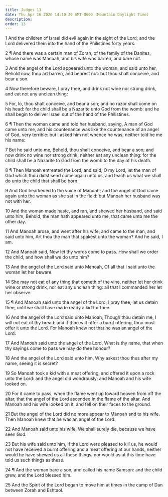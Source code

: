 ```yaml
---
title: Judges 13
date: Thu Apr 16 2020 14:10:39 GMT-0600 (Mountain Daylight Time)
description: 
order: 13
---
```


<p>
  1 And the children of Israel did evil again in the sight of the Lord; and the
  Lord delivered them into the hand of the Philistines forty years.
</p>
<p>
  2 &#xB6; And there was a certain man of Zorah, of the family of the Danites,
  whose name was Manoah; and his wife was barren, and bare not.
</p>
<p>
  3 And the angel of the Lord appeared unto the woman, and said unto her, Behold
  now, thou art barren, and bearest not: but thou shalt conceive, and bear a
  son.
</p>
<p>
  4 Now therefore beware, I pray thee, and drink not wine nor strong drink, and
  eat not any unclean thing:
</p>
<p>
  5 For, lo, thou shalt conceive, and bear a son; and no razor shall come on his
  head: for the child shall be a Nazarite unto God from the womb: and he shall
  begin to deliver Israel out of the hand of the Philistines.
</p>
<p>
  6 &#xB6; Then the woman came and told her husband, saying, A man of God came
  unto me, and his countenance was like the countenance of an angel of God, very
  terrible: but I asked him not whence he was, neither told he me his name:
</p>
<p>
  7 But he said unto me, Behold, thou shalt conceive, and bear a son; and now
  drink no wine nor strong drink, neither eat any unclean thing: for the child
  shall be a Nazarite to God from the womb to the day of his death.
</p>
<p>
  8 &#xB6; Then Manoah entreated the Lord, and said, O my Lord, let the man of
  God which thou didst send come again unto us, and teach us what we shall do
  unto the child that shall be born.
</p>
<p>
  9 And God hearkened to the voice of Manoah; and the angel of God came again
  unto the woman as she sat in the field: but Manoah her husband was not with
  her.
</p>
<p>
  10 And the woman made haste, and ran, and shewed her husband, and said unto
  him, Behold, the man hath appeared unto me, that came unto me the other day.
</p>
<p>
  11 And Manoah arose, and went after his wife, and came to the man, and said
  unto him, Art thou the man that spakest unto the woman? And he said, I am.
</p>
<p>
  12 And Manoah said, Now let thy words come to pass. How shall we order the
  child, and how shall we do unto him?
</p>
<p>
  13 And the angel of the Lord said unto Manoah, Of all that I said unto the
  woman let her beware.
</p>
<p>
  14 She may not eat of any thing that cometh of the vine, neither let her drink
  wine or strong drink, nor eat any unclean thing: all that I commanded her let
  her observe.
</p>
<p>
  15 &#xB6; And Manoah said unto the angel of the Lord, I pray thee, let us
  detain thee, until we shall have made ready a kid for thee.
</p>
<p>
  16 And the angel of the Lord said unto Manoah, Though thou detain me, I will
  not eat of thy bread: and if thou wilt offer a burnt offering, thou must offer
  it unto the Lord. For Manoah knew not that he was an angel of the Lord.
</p>
<p>
  17 And Manoah said unto the angel of the Lord, What is thy name, that when thy
  sayings come to pass we may do thee honour?
</p>
<p>
  18 And the angel of the Lord said unto him, Why askest thou thus after my
  name, seeing it is secret?
</p>
<p>
  19 So Manoah took a kid with a meat offering, and offered it upon a rock unto
  the Lord: and the angel did wondrously; and Manoah and his wife looked on.
</p>
<p>
  20 For it came to pass, when the flame went up toward heaven from off the
  altar, that the angel of the Lord ascended in the flame of the altar. And
  Manoah and his wife looked on it, and fell on their faces to the ground.
</p>
<p>
  21 But the angel of the Lord did no more appear to Manoah and to his wife.
  Then Manoah knew that he was an angel of the Lord.
</p>
<p>
  22 And Manoah said unto his wife, We shall surely die, because we have seen
  God.
</p>
<p>
  23 But his wife said unto him, If the Lord were pleased to kill us, he would
  not have received a burnt offering and a meat offering at our hands, neither
  would he have shewed us all these things, nor would as at this time have told
  us such things as these.
</p>
<p>
  24 &#xB6; And the woman bare a son, and called his name Samson: and the child
  grew, and the Lord blessed him.
</p>
<p>
  25 And the Spirit of the Lord began to move him at times in the camp of Dan
  between Zorah and Eshtaol.
</p>

